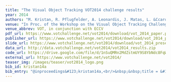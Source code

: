 ```yaml
---
title: "The Visual Object Tracking VOT2014 challenge results"
year: 2014
authors: "M. Kristan, R. Pflugfelder, A. Leonardis, J. Matas, L. &Ccaron;ehovin, G. Nebehay, <i>et al.</i>"
venue: "In Proc. of the Workshop on the Visual Object Tracking Challenge"
venue_abbrev: VOT, in conjunction with ECCV
pdf_url: https://www.votchallenge.net/vot2014/download/vot_2014_paper.pdf
publisher_url: https://www.votchallenge.net/vot2014/download/vot_2014_paper.pdf
slide_url: https://www.votchallenge.net/vot2014/download/vot_2014_presentation.pdf
data_url: http://data.votchallenge.net/vot2014/vot2014_results.zip
code_url: https://drive.google.com/file/d/1nSuQMRn2MdZstmUY9S8YbNdc8FqWiL2O/view?usp=sharing
external_url: https://www.votchallenge.net/vot2014/
teaser_img: /images/teaser/vot2014_logo.png
bib_id: kristan14a
bib_entry: "@inproceedings&#123;kristan14a,<br/>&nbsp;&nbsp;title = &#123;The Visual Object Tracking VOT2014 challenge results&#125;,<br/>&nbsp;&nbsp;author = &#123;Matej Kristan and Roman Pflugfelder and Ale&#92;v&#123;s&#125; Leonardis and Ji&#92;v&#123;r&#125;&#123;&#92;'i&#125; Matas and Luka &#92;v&#123;C&#125;ehovin and Georg Nebehay and others&#125;,<br/>&nbsp;&nbsp;booktitle = &#123;Proc. of the Workshop on the Visual Object Tracking Challenge (VOT, in conjunction with ECCV)&#125;,<br/>&nbsp;&nbsp;year = &#123;2014&#125;<br/>&#125;"
---
```

